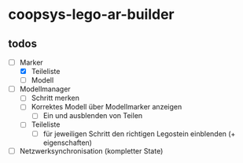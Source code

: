 # coopsys-lego-ar-builder
## todos

* [ ] Marker
  * [x] Teileliste
  * [ ] Modell
* [ ] Modellmanager
  * [ ] Schritt merken
  * [ ] Korrektes Modell über Modellmarker anzeigen
    * [ ] Ein und ausblenden von Teilen
  * [ ] Teileliste
    * [ ] für jeweiligen Schritt den richtigen Legostein einblenden (+ eigenschaften)
* [ ] Netzwerksynchronisation (kompletter State)